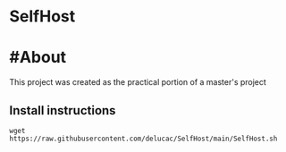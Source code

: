 # SelfHost

# #About
This project was created as the practical portion of a master's project

## Install instructions

```
wget https://raw.githubusercontent.com/delucac/SelfHost/main/SelfHost.sh
```
